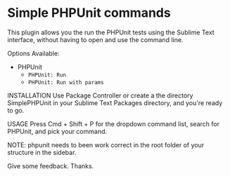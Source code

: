 Simple PHPUnit commands
===============

This plugin allows you the run the PHPUnit tests using the Sublime Text interface, without having to open and use the command line.

Options Available:

- PHPUnit
	- `PHPUnit: Run`
	- `PHPUnit: Run with params`

INSTALLATION
Use Package Controller or create a the directory SimplePHPUnit in your Sublime Text Packages directory, and you're ready to go.

USAGE
Press Cmd + Shift + P for the dropdown command list, search for PHPUnit, and pick your command.

NOTE: phpunit needs to been work correct in the root folder of your structure in the sidebar.

Give some feedback.
Thanks.
